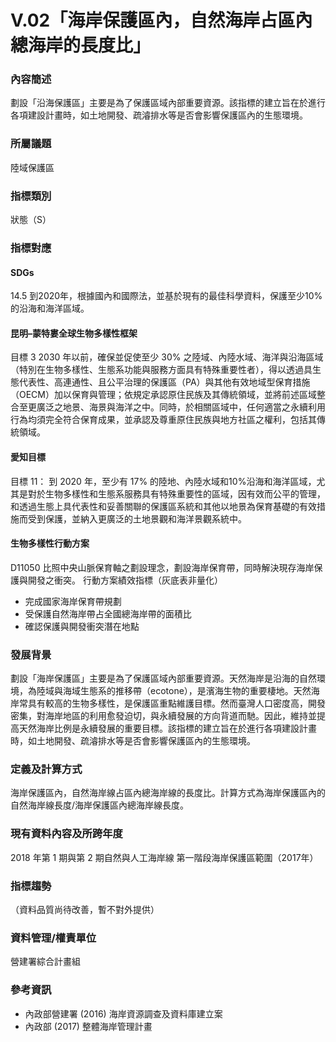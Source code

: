# V.02「海岸保護區內，自然海岸占區內總海岸的長度比」

<script type="text/javascript" src="http://cdn.mathjax.org/mathjax/latest/MathJax.js?config=TeX-AMS-MML_HTMLorMML"></script>

### 內容簡述
劃設「沿海保護區」主要是為了保護區域內部重要資源。該指標的建立旨在於進行各項建設計畫時，如土地開發、疏濬排水等是否會影響保護區內的生態環境。

### 所屬議題
陸域保護區
### 指標類別
狀態（S）
### 指標對應
#### SDGs
14.5
到2020年，根據國內和國際法，並基於現有的最佳科學資料，保護至少10%的沿海和海洋區域。
#### 昆明–蒙特婁全球生物多樣性框架
目標 3
2030 年以前，確保並促使至少 30% 之陸域、內陸水域、海洋與沿海區域（特別在生物多樣性、生態系功能與服務方面具有特殊重要性者），得以透過具生態代表性、高連通性、且公平治理的保護區（PA）與其他有效地域型保育措施（OECM）加以保育與管理；依規定承認原住民族及其傳統領域，並將前述區域整合至更廣泛之地景、海景與海洋之中。同時，於相關區域中，任何適當之永續利用行為均須完全符合保育成果，並承認及尊重原住民族與地方社區之權利，包括其傳統領域。
#### 愛知目標
目標 11：
到 2020 年，至少有 17% 的陸地、內陸水域和10%沿海和海洋區域，尤其是對於生物多樣性和生態系服務具有特殊重要性的區域，因有效而公平的管理，和透過生態上具代表性和妥善關聯的保護區系統和其他以地景為保育基礎的有效措施而受到保護，並納入更廣泛的土地景觀和海洋景觀系統中。
#### 生物多樣性行動方案
D11050 比照中央山脈保育軸之劃設理念，劃設海岸保育帶，同時解決現存海岸保護與開發之衝突。
行動方案績效指標（灰底表非量化）
* 完成國家海岸保育帶規劃
* 受保護自然海岸帶占全國總海岸帶的面積比
* 確認保護與開發衝突潛在地點
### 發展背景
劃設「海岸保護區」主要是為了保護區域內部重要資源。天然海岸是沿海的自然環境，為陸域與海域生態系的推移帶（ecotone），是濱海生物的重要棲地。天然海岸常具有較高的生物多樣性，是保護區重點維護目標。然而臺灣人口密度高，開發密集，對海岸地區的利用愈發迫切，與永續發展的方向背道而馳。因此，維持並提高天然海岸比例是永續發展的重要目標。該指標的建立旨在於進行各項建設計畫時，如土地開發、疏濬排水等是否會影響保護區內的生態環境。
### 定義及計算方式
海岸保護區內，自然海岸線占區內總海岸線的長度比。計算方式為海岸保護區內的自然海岸線長度/海岸保護區內總海岸線長度。
### 現有資料內容及所跨年度
2018 年第 1 期與第 2 期自然與人工海岸線
第一階段海岸保護區範圍（2017年）
### 指標趨勢
（資料品質尚待改善，暫不對外提供）
### 資料管理/權責單位
營建署綜合計畫組
### 參考資訊
* 內政部營建署 (2016) 海岸資源調查及資料庫建立案
* 內政部 (2017) 整體海岸管理計畫

